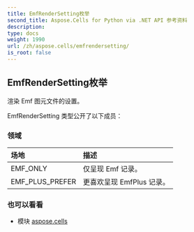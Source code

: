 ```yaml
---
title: EmfRenderSetting枚举
second_title: Aspose.Cells for Python via .NET API 参考资料
description:
type: docs
weight: 1990
url: /zh/aspose.cells/emfrendersetting/
is_root: false
---
```

## EmfRenderSetting枚举
渲染 Emf 图元文件的设置。



EmfRenderSetting 类型公开了以下成员：

### 领域
|场地|描述|
| :- | :- |
| EMF_ONLY |仅呈现 Emf 记录。|
| EMF_PLUS_PREFER |更喜欢呈现 EmfPlus 记录。|



### 也可以看看
* 模块 [aspose.cells](..)
